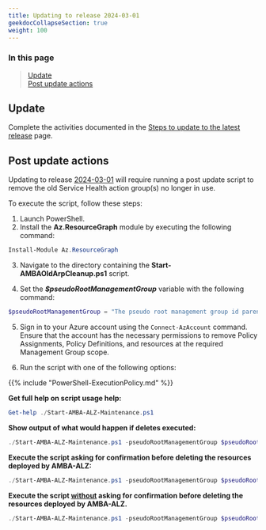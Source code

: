 ```yaml
---
title: Updating to release 2024-03-01
geekdocCollapseSection: true
weight: 100
---
```


### In this page

> [Update](../Update_to_release_2024-03-01#update) </br>
> [Post update actions](../Update_to_release_2024-03-01#post-update-actions) </br>

## Update

Complete the activities documented in the [Steps to update to the latest release](../#steps-to-update-to-the-latest-release) page.

## Post update actions

Updating to release [2024-03-01](../../../Overview/Whats-New#2024-03-01) will require running a post update script to remove the old Service Health action group(s) no longer in use.

To execute the script, follow these steps:

1. Launch PowerShell.
2. Install the **Az.ResourceGraph** module by executing the following command:

  ```powershell
  Install-Module Az.ResourceGraph
  ```

3. Navigate to the directory containing the **Start-AMBAOldArpCleanup.ps1** script.

4. Set the _**$pseudoRootManagementGroup**_ variable with the following command:

  ```powershell
  $pseudoRootManagementGroup = "The pseudo root management group id parenting the identity, management and connectivity management groups"
  ```

5. Sign in to your Azure account using the `Connect-AzAccount` command. Ensure that the account has the necessary permissions to remove Policy Assignments, Policy Definitions, and resources at the required Management Group scope.

6. Run the script with one of the following options:

  {{% include "PowerShell-ExecutionPolicy.md" %}}

   **Get full help on script usage help:**

   ```powershell
   Get-help ./Start-AMBA-ALZ-Maintenance.ps1
   ```

   **Show output of what would happen if deletes executed:**

   ```powershell
   ./Start-AMBA-ALZ-Maintenance.ps1 -pseudoRootManagementGroup $pseudoRootManagementGroup -cleanItems NotificationAssets -WhatIf
   ```

   **Execute the script asking for confirmation before deleting the resources deployed by AMBA-ALZ:**

   ```powershell
   ./Start-AMBA-ALZ-Maintenance.ps1 -pseudoRootManagementGroup $pseudoRootManagementGroup -cleanItems NotificationAssets
   ```

   **Execute the script <ins>without</ins> asking for confirmation before deleting the resources deployed by AMBA-ALZ.**

   ```powershell
   ./Start-AMBA-ALZ-Maintenance.ps1 -pseudoRootManagementGroup $pseudoRootManagementGroup -cleanItems NotificationAssets -Confirm:$false
   ```
